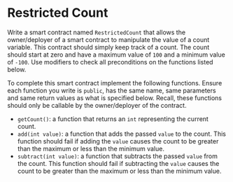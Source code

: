 # Restricted Count

Write a smart contract named `RestrictedCount` that allows the owner/deployer of a smart contract to manipulate the value of a count variable. This contract should simply keep track of a count. The count should start at zero and have a maximum value of `100` and a minimum value of `-100`. Use modifiers to check all preconditions on the functions listed below.

To complete this smart contract implement the following functions. Ensure each function you write is `public`, has the same name, same parameters and same return values as what is specified below. Recall, these functions should only be callable by the owner/deployer of the contract.

- `getCount()`: a function that returns an `int` representing the current count.
- `add(int value)`: a function that adds the passed `value` to the count. This function should fail if adding the `value` causes the count to be greater than the maximum or less than the minimum value.
- `subtract(int value)`: a function that subtracts the passed `value` from the count. This function should fail if subtracting the `value` causes the count to be greater than the maximum or less than the minimum value.
